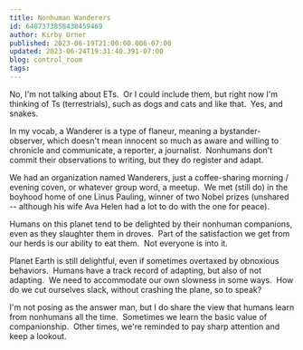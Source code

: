 ```yaml
---
title: Nonhuman Wanderers
id: 6487373858438459469
author: Kirby Urner
published: 2023-06-19T21:00:00.006-07:00
updated: 2023-06-24T19:31:40.391-07:00
blog: control_room
tags: 
---
```


[](https://www.flickr.com/photos/kirbyurner/43511702110/)

No, I'm not talking about ETs.  Or I could include them, but right now I'm thinking of Ts (terrestrials), such as dogs and cats and like that.  Yes, and snakes.

In my vocab, a Wanderer is a type of flaneur, meaning a bystander-observer, which doesn't mean innocent so much as aware and willing to chronicle and communicate, a reporter, a journalist.  Nonhumans don't commit their observations to writing, but they do register and adapt.

We had an organization named Wanderers, just a coffee-sharing morning / evening coven, or whatever group word, a meetup.  We met (still do) in the boyhood home of one Linus Pauling, winner of two Nobel prizes (unshared -- although his wife Ava Helen had a lot to do with the one for peace).

Humans on this planet tend to be delighted by their nonhuman companions, even as they slaughter them in droves.  Part of the satisfaction we get from our herds is our ability to eat them.  Not everyone is into it.

Planet Earth is still delightful, even if sometimes overtaxed by obnoxious behaviors.  Humans have a track record of adapting, but also of not adapting.  We need to accommodate our own slowness in some ways.  How do we cut ourselves slack, without crashing the plane, so to speak?

I'm not posing as the answer man, but I do share the view that humans learn from nonhumans all the time.  Sometimes we learn the basic value of companionship.  Other times, we're reminded to pay sharp attention and keep a lookout.

[](https://www.flickr.com/photos/kirbyurner/52999652663/in/datetaken/)